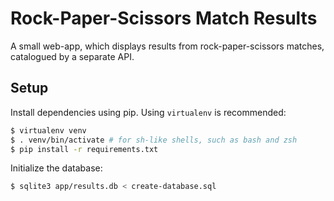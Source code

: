 # Rock-Paper-Scissors Match Results

A small web-app, which displays results from rock-paper-scissors matches, catalogued by a separate API.

## Setup

Install dependencies using pip. Using `virtualenv` is recommended:
```sh
$ virtualenv venv
$ . venv/bin/activate # for sh-like shells, such as bash and zsh
$ pip install -r requirements.txt
```

Initialize the database:
```sh
$ sqlite3 app/results.db < create-database.sql
```